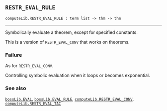 ## `RESTR_EVAL_RULE`

``` hol4
computeLib.RESTR_EVAL_RULE : term list -> thm -> thm
```

------------------------------------------------------------------------

Symbolically evaluate a theorem, except for specified constants.

This is a version of `RESTR_EVAL_CONV` that works on theorems.

### Failure

As for `RESTR_EVAL_CONV`.

Controlling symbolic evaluation when it loops or becomes exponential.

### See also

[`bossLib.EVAL`](#bossLib.EVAL),
[`bossLib.EVAL_RULE`](#bossLib.EVAL_RULE),
[`computeLib.RESTR_EVAL_CONV`](#computeLib.RESTR_EVAL_CONV),
[`computeLib.RESTR_EVAL_TAC`](#computeLib.RESTR_EVAL_TAC)
